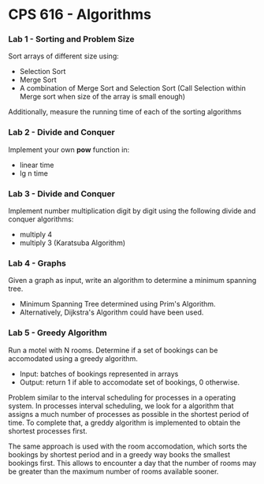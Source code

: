 # CPS 616 - Algorithms

### Lab 1 - Sorting and Problem Size

Sort arrays of different size using:
- Selection Sort
- Merge Sort
- A combination of Merge Sort and Selection Sort
  (Call Selection within Merge sort when size of the array is small enough)

Additionally, measure the running time of each of the sorting algorithms

### Lab 2 - Divide and Conquer

Implement your own **pow** function in:
- linear time
- lg n time

### Lab 3 - Divide and Conquer

Implement number multiplication digit by digit using the following divide and conquer algorithms:
- multiply 4
- multiply 3 (Karatsuba Algorithm)

### Lab 4 - Graphs

Given a graph as input, write an algorithm to determine a minimum spanning tree.
- Minimum Spanning Tree determined using Prim's Algorithm.
- Alternatively, Dijkstra's Algorithm could have been used.

### Lab 5 - Greedy Algorithm

Run a motel with N rooms. Determine if a set of bookings can be accomodated using a greedy algorithm.
- Input: batches of bookings represented in arrays
- Output: return 1 if able to accomodate set of bookings, 0 otherwise.

Problem similar to the interval scheduling for processes in a operating system. In processes interval scheduling, we look for a algorithm that assigns a much number of processes as possible in the shortest period of time. To complete that, a greddy algorithm is implemented to obtain the shortest processes first.

The same approach is used with the room accomodation, which sorts the bookings by shortest period and in a greedy way books the smallest bookings first. This allows to encounter a day that the number of rooms may be greater than the maximum number of rooms available sooner.   